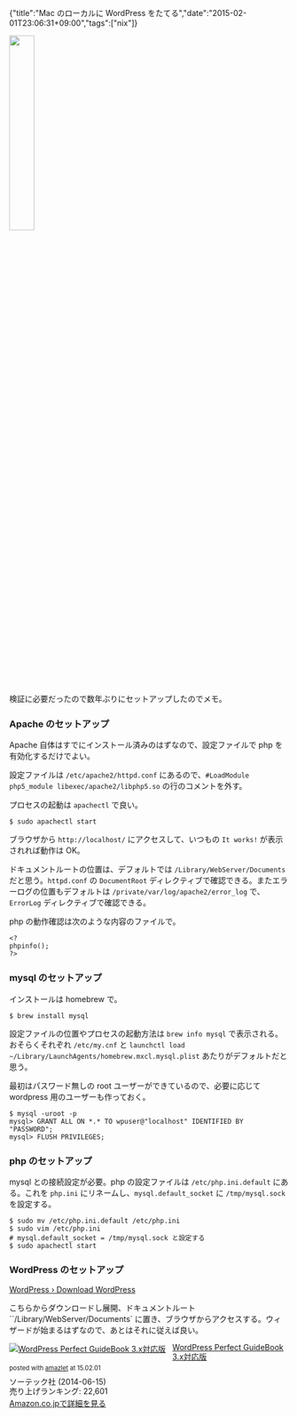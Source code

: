 {"title":"Mac のローカルに WordPress をたてる","date":"2015-02-01T23:06:31+09:00","tags":["nix"]}

<img src="/images/wordpress-logo-stacked-rgb.png" style="width:30%"/>

検証に必要だったので数年ぶりにセットアップしたのでメモ。

### Apache のセットアップ

Apache 自体はすでにインストール済みのはずなので、設定ファイルで php を有効化するだけでよい。

設定ファイルは `/etc/apache2/httpd.conf` にあるので、`#LoadModule php5_module libexec/apache2/libphp5.so` の行のコメントを外す。

プロセスの起動は `apachectl` で良い。

    $ sudo apachectl start

ブラウザから `http://localhost/` にアクセスして、いつもの `It works!` が表示されれば動作は OK。

ドキュメントルートの位置は、デフォルトでは `/Library/WebServer/Documents` だと思う。`httpd.conf` の `DocumentRoot` ディレクティブで確認できる。またエラーログの位置もデフォルトは `/private/var/log/apache2/error_log` で、`ErrorLog` ディレクティブで確認できる。

php の動作確認は次のような内容のファイルで。

    <?
    phpinfo();
    ?>

### mysql のセットアップ

インストールは homebrew で。

    $ brew install mysql

設定ファイルの位置やプロセスの起動方法は `brew info mysql` で表示される。おそらくそれぞれ `/etc/my.cnf` と `launchctl load ~/Library/LaunchAgents/homebrew.mxcl.mysql.plist` あたりがデフォルトだと思う。

最初はパスワード無しの root ユーザーができているので、必要に応じて wordpress 用のユーザーも作っておく。

    $ mysql -uroot -p
    mysql> GRANT ALL ON *.* TO wpuser@"localhost" IDENTIFIED BY "PASSWORD";
    mysql> FLUSH PRIVILEGES;

### php のセットアップ

mysql との接続設定が必要。php の設定ファイルは `/etc/php.ini.default` にある。これを `php.ini` にリネームし、`mysql.default_socket` に `/tmp/mysql.sock` を設定する。

    $ sudo mv /etc/php.ini.default /etc/php.ini
    $ sudo vim /etc/php.ini
    # mysql.default_socket = /tmp/mysql.sock と設定する
    $ sudo apachectl start

### WordPress のセットアップ

[WordPress › Download WordPress](https://wordpress.org/download/)

こちらからダウンロードし展開、ドキュメントルート ``/Library/WebServer/Documents` に置き、ブラウザからアクセスする。ウィザードが始まるはずなので、あとはそれに従えば良い。

<div class="amazlet-box" style="margin-bottom:0px;"><div class="amazlet-image" style="float:left;margin:0px 12px 1px 0px;"><a href="http://www.amazon.co.jp/exec/obidos/ASIN/B00KYKYC8W/pleasesleep-22/ref=nosim/" name="amazletlink" target="_blank"><img src="http://ecx.images-amazon.com/images/I/51xdO2y5LAL._SL160_.jpg" alt="WordPress Perfect GuideBook 3.x対応版" style="border: none;" /></a></div><div class="amazlet-info" style="line-height:120%; margin-bottom: 10px"><div class="amazlet-name" style="margin-bottom:10px;line-height:120%"><a href="http://www.amazon.co.jp/exec/obidos/ASIN/B00KYKYC8W/pleasesleep-22/ref=nosim/" name="amazletlink" target="_blank">WordPress Perfect GuideBook 3.x対応版</a><div class="amazlet-powered-date" style="font-size:80%;margin-top:5px;line-height:120%">posted with <a href="http://www.amazlet.com/" title="amazlet" target="_blank">amazlet</a> at 15.02.01</div></div><div class="amazlet-detail">ソーテック社 (2014-06-15)<br />売り上げランキング: 22,601<br /></div><div class="amazlet-sub-info" style="float: left;"><div class="amazlet-link" style="margin-top: 5px"><a href="http://www.amazon.co.jp/exec/obidos/ASIN/B00KYKYC8W/pleasesleep-22/ref=nosim/" name="amazletlink" target="_blank">Amazon.co.jpで詳細を見る</a></div></div></div><div class="amazlet-footer" style="clear: left"></div></div>

